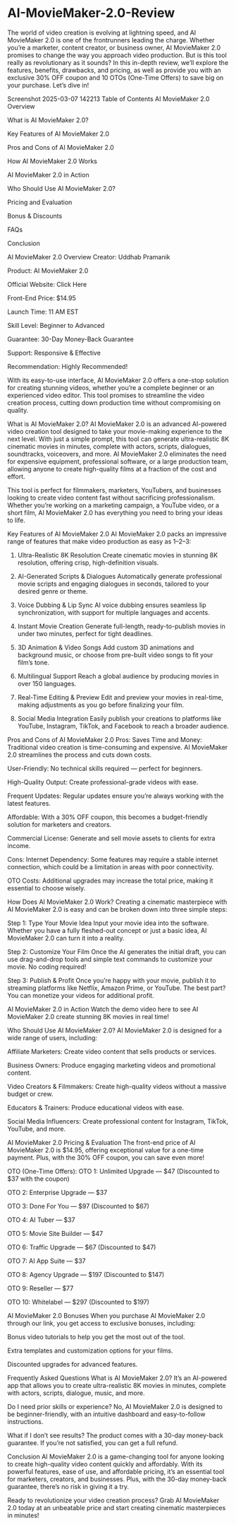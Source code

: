 # AI-MovieMaker-2.0-Review

The world of video creation is evolving at lightning speed, and AI MovieMaker 2.0 is one of the frontrunners leading the charge. Whether you’re a marketer, content creator, or business owner, AI MovieMaker 2.0 promises to change the way you approach video production. But is this tool really as revolutionary as it sounds? In this in-depth review, we’ll explore the features, benefits, drawbacks, and pricing, as well as provide you with an exclusive 30% OFF coupon and 10 OTOs (One-Time Offers) to save big on your purchase. Let’s dive in!



Screenshot 2025-03-07 142213
Table of Contents
AI MovieMaker 2.0 Overview

What is AI MovieMaker 2.0?

Key Features of AI MovieMaker 2.0

Pros and Cons of AI MovieMaker 2.0

How AI MovieMaker 2.0 Works

AI MovieMaker 2.0 in Action

Who Should Use AI MovieMaker 2.0?

Pricing and Evaluation

Bonus & Discounts

FAQs

Conclusion

AI MovieMaker 2.0 Overview
Creator: Uddhab Pramanik

Product: AI MovieMaker 2.0

Official Website: Click Here

Front-End Price: $14.95

Launch Time: 11 AM EST

Skill Level: Beginner to Advanced

Guarantee: 30-Day Money-Back Guarantee

Support: Responsive & Effective

Recommendation: Highly Recommended!

With its easy-to-use interface, AI MovieMaker 2.0 offers a one-stop solution for creating stunning videos, whether you’re a complete beginner or an experienced video editor. This tool promises to streamline the video creation process, cutting down production time without compromising on quality.

What is AI MovieMaker 2.0?
AI MovieMaker 2.0 is an advanced AI-powered video creation tool designed to take your movie-making experience to the next level. With just a simple prompt, this tool can generate ultra-realistic 8K cinematic movies in minutes, complete with actors, scripts, dialogues, soundtracks, voiceovers, and more. AI MovieMaker 2.0 eliminates the need for expensive equipment, professional software, or a large production team, allowing anyone to create high-quality films at a fraction of the cost and effort.

This tool is perfect for filmmakers, marketers, YouTubers, and businesses looking to create video content fast without sacrificing professionalism. Whether you’re working on a marketing campaign, a YouTube video, or a short film, AI MovieMaker 2.0 has everything you need to bring your ideas to life.

Key Features of AI MovieMaker 2.0
AI MovieMaker 2.0 packs an impressive range of features that make video production as easy as 1–2–3:

1. Ultra-Realistic 8K Resolution
Create cinematic movies in stunning 8K resolution, offering crisp, high-definition visuals.

2. AI-Generated Scripts & Dialogues
Automatically generate professional movie scripts and engaging dialogues in seconds, tailored to your desired genre or theme.

3. Voice Dubbing & Lip Sync
AI voice dubbing ensures seamless lip synchronization, with support for multiple languages and accents.

4. Instant Movie Creation
Generate full-length, ready-to-publish movies in under two minutes, perfect for tight deadlines.

5. 3D Animation & Video Songs
Add custom 3D animations and background music, or choose from pre-built video songs to fit your film’s tone.

6. Multilingual Support
Reach a global audience by producing movies in over 150 languages.

7. Real-Time Editing & Preview
Edit and preview your movies in real-time, making adjustments as you go before finalizing your film.

8. Social Media Integration
Easily publish your creations to platforms like YouTube, Instagram, TikTok, and Facebook to reach a broader audience.

Pros and Cons of AI MovieMaker 2.0
Pros:
Saves Time and Money: Traditional video creation is time-consuming and expensive. AI MovieMaker 2.0 streamlines the process and cuts down costs.

User-Friendly: No technical skills required — perfect for beginners.

High-Quality Output: Create professional-grade videos with ease.

Frequent Updates: Regular updates ensure you’re always working with the latest features.

Affordable: With a 30% OFF coupon, this becomes a budget-friendly solution for marketers and creators.

Commercial License: Generate and sell movie assets to clients for extra income.

Cons:
Internet Dependency: Some features may require a stable internet connection, which could be a limitation in areas with poor connectivity.

OTO Costs: Additional upgrades may increase the total price, making it essential to choose wisely.

How Does AI MovieMaker 2.0 Work?
Creating a cinematic masterpiece with AI MovieMaker 2.0 is easy and can be broken down into three simple steps:

Step 1: Type Your Movie Idea
Input your movie idea into the software. Whether you have a fully fleshed-out concept or just a basic idea, AI MovieMaker 2.0 can turn it into a reality.

Step 2: Customize Your Film
Once the AI generates the initial draft, you can use drag-and-drop tools and simple text commands to customize your movie. No coding required!

Step 3: Publish & Profit
Once you’re happy with your movie, publish it to streaming platforms like Netflix, Amazon Prime, or YouTube. The best part? You can monetize your videos for additional profit.

AI MovieMaker 2.0 in Action
Watch the demo video here to see AI MovieMaker 2.0 create stunning 8K movies in real time!

Who Should Use AI MovieMaker 2.0?
AI MovieMaker 2.0 is designed for a wide range of users, including:

Affiliate Marketers: Create video content that sells products or services.

Business Owners: Produce engaging marketing videos and promotional content.

Video Creators & Filmmakers: Create high-quality videos without a massive budget or crew.

Educators & Trainers: Produce educational videos with ease.

Social Media Influencers: Create professional content for Instagram, TikTok, YouTube, and more.

AI MovieMaker 2.0 Pricing & Evaluation
The front-end price of AI MovieMaker 2.0 is $14.95, offering exceptional value for a one-time payment. Plus, with the 30% OFF coupon, you can save even more!

OTO (One-Time Offers):
OTO 1: Unlimited Upgrade — $47 (Discounted to $37 with the coupon)

OTO 2: Enterprise Upgrade — $37

OTO 3: Done For You — $97 (Discounted to $67)

OTO 4: AI Tuber — $37

OTO 5: Movie Site Builder — $47

OTO 6: Traffic Upgrade — $67 (Discounted to $47)

OTO 7: AI App Suite — $37

OTO 8: Agency Upgrade — $197 (Discounted to $147)

OTO 9: Reseller — $77

OTO 10: Whitelabel — $297 (Discounted to $197)

AI MovieMaker 2.0 Bonuses
When you purchase AI MovieMaker 2.0 through our link, you get access to exclusive bonuses, including:

Bonus video tutorials to help you get the most out of the tool.

Extra templates and customization options for your films.

Discounted upgrades for advanced features.

Frequently Asked Questions
What is AI MovieMaker 2.0?
It’s an AI-powered app that allows you to create ultra-realistic 8K movies in minutes, complete with actors, scripts, dialogue, music, and more.

Do I need prior skills or experience?
No, AI MovieMaker 2.0 is designed to be beginner-friendly, with an intuitive dashboard and easy-to-follow instructions.

What if I don’t see results?
The product comes with a 30-day money-back guarantee. If you’re not satisfied, you can get a full refund.

Conclusion
AI MovieMaker 2.0 is a game-changing tool for anyone looking to create high-quality video content quickly and affordably. With its powerful features, ease of use, and affordable pricing, it’s an essential tool for marketers, creators, and businesses. Plus, with the 30-day money-back guarantee, there’s no risk in giving it a try.

Ready to revolutionize your video creation process? Grab AI MovieMaker 2.0 today at an unbeatable price and start creating cinematic masterpieces in minutes!
